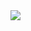 <img src="https://github-readme-stats-delta-eight-95.vercel.app/api/top-langs/?username=Etsor&langs_count=7&theme=github_dark_dimmed&hide=gdscript"/>

